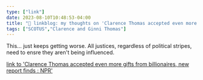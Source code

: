 ```yaml
---
type: ["link"]
date: 2023-08-10T10:48:53-04:00
title: "🔗 linkblog: my thoughts on 'Clarence Thomas accepted even more gifts from billionaires, new report finds : NPR'"
tags: ["SCOTUS","Clarence and Ginni Thomas"]
---
```

This... just keeps getting worse. All justices, regardless of political stripes, need to ensre they aren't being influenced.  
 

[link to 'Clarence Thomas accepted even more gifts from billionaires, new report finds : NPR'](https://www.npr.org/2023/08/10/1193162713/clarence-thomas-supreme-court-gifts-disclosure)
